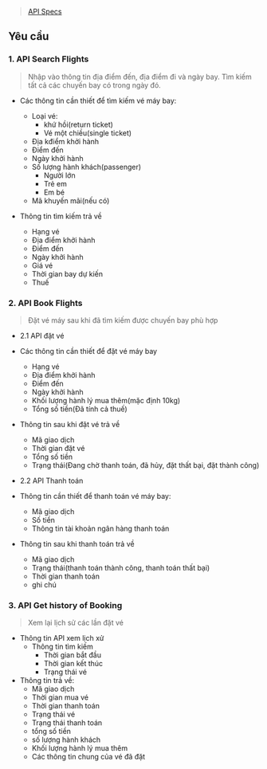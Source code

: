 > [API Specs](./HW01.md)
## Yêu cầu
### 1. API Search Flights
> Nhập vào thông tin địa điểm đến, địa điểm đi và ngày bay. Tìm kiếm tất cả các chuyến bay có trong ngày đó.
- Các thông tin cần thiết để tìm kiếm vé máy bay:
	- Loại vé: 
		- khứ hồi(return ticket) 
		- Vé một chiều(single ticket)
	- Địa kđiểm khởi hành
	 - Điểm đến
	- Ngày khởi hành
	- Số lượng hành khách(passenger)
		- Người lớn
		- Trẻ em
		- Em bé
	- Mã khuyến mãi(nếu có)

- Thông tin tìm kiếm trả về
	- Hạng vé
	- Địa điểm khởi hành
	- Điểm đến
	- Ngày khởi hành
	- Giá vé
	- Thời gian bay dự kiến
	- Thuế

### 2. API Book Flights
> Đặt vé máy sau khi đã tìm kiếm được chuyến bay phù hợp

- 2.1 API đặt vé
- Các thông tin cần thiết để  đặt vé máy bay
	- Hạng vé
	- Địa điểm khởi hành
	- Điểm đến
	- Ngày khởi hành
	- Khối lượng hành lý mua thêm(mặc định 10kg)
	- Tổng số tiền(Đã tính cả thuế)

- Thông tin sau khi đặt vé trả về
	- Mã giao dịch
	- Thời gian đặt vé
	- Tổng số tiền
	- Trạng thái(Đang chờ thanh toán, đã hủy, đặt thất bại, đặt thành công)

 
-  2.2 API Thanh toán
- Thông tin cần thiết để thanh toán vé máy bay:
	-  Mã giao dịch
	- Số tiền
	- Thông tin tài khoản ngân hàng thanh toán

- Thông tin sau khi thanh toán trả về
	- Mã giao dịch
	- Trạng thái(thanh toán thành công, thanh toán thất bại)
	- Thời gian thanh toán
	- ghi chú

### 3. API Get history of Booking
> Xem lại lịch sử các lần đặt vé
- Thông tin API xem lịch xử
	- Thông tin tìm kiếm
		- Thời gian bắt đầu
		- Thời gian kết thúc
		- Trạng thái vé
-  Thông tin trả về:
	- Mã giao dịch
	-  Thời gian mua vé
	- Thời gian thanh toán
	- Trạng thái vé
	- Trạng thái thanh toán
	- tổng số tiền
	- số lượng hành khách
	- Khối lượng hành lý mua thêm
	- Các thông tin chung của vé đã đặt
